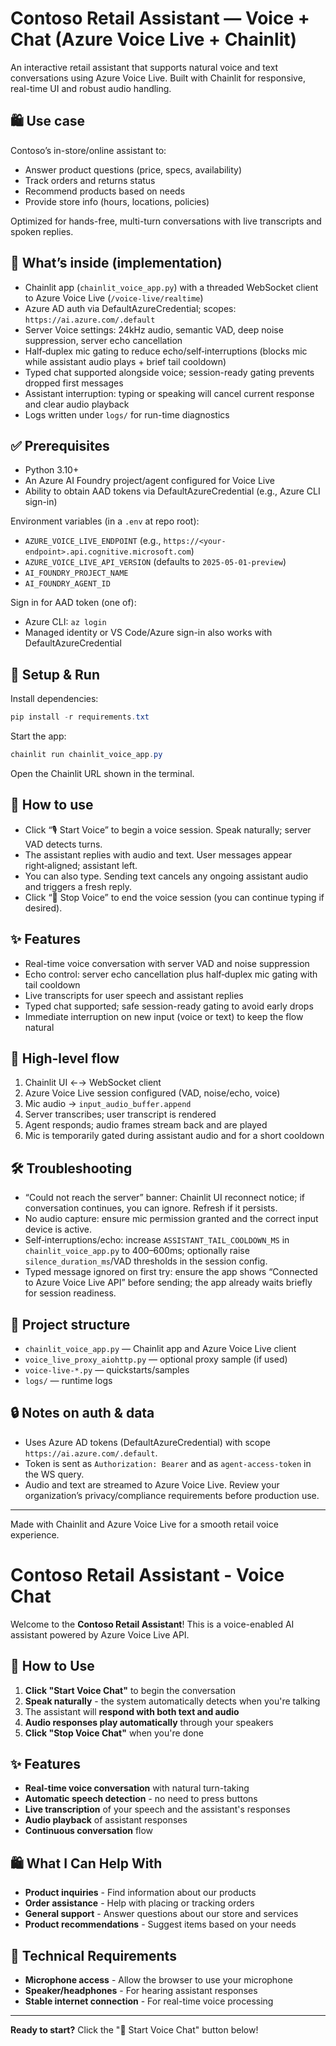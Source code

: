 # Contoso Retail Assistant — Voice + Chat (Azure Voice Live + Chainlit)

An interactive retail assistant that supports natural voice and text conversations using Azure Voice Live. Built with Chainlit for responsive, real-time UI and robust audio handling.
## 🛍 Use case

Contoso’s in-store/online assistant to:
- Answer product questions (price, specs, availability)
- Track orders and returns status
- Recommend products based on needs
- Provide store info (hours, locations, policies)

Optimized for hands-free, multi-turn conversations with live transcripts and spoken replies.
## 🔧 What’s inside (implementation)

- Chainlit app (`chainlit_voice_app.py`) with a threaded WebSocket client to Azure Voice Live (`/voice-live/realtime`)
- Azure AD auth via DefaultAzureCredential; scopes: `https://ai.azure.com/.default`
- Server Voice settings: 24kHz audio, semantic VAD, deep noise suppression, server echo cancellation
- Half‑duplex mic gating to reduce echo/self‑interruptions (blocks mic while assistant audio plays + brief tail cooldown)
- Typed chat supported alongside voice; session-ready gating prevents dropped first messages
- Assistant interruption: typing or speaking will cancel current response and clear audio playback
- Logs written under `logs/` for run-time diagnostics

## ✅ Prerequisites

- Python 3.10+
- An Azure AI Foundry project/agent configured for Voice Live
- Ability to obtain AAD tokens via DefaultAzureCredential (e.g., Azure CLI sign-in)

Environment variables (in a `.env` at repo root):
- `AZURE_VOICE_LIVE_ENDPOINT` (e.g., `https://<your-endpoint>.api.cognitive.microsoft.com`)
- `AZURE_VOICE_LIVE_API_VERSION` (defaults to `2025-05-01-preview`)
- `AI_FOUNDRY_PROJECT_NAME`
- `AI_FOUNDRY_AGENT_ID`

Sign in for AAD token (one of):
- Azure CLI: `az login`
- Managed identity or VS Code/Azure sign-in also works with DefaultAzureCredential

## 🚀 Setup & Run

Install dependencies:

```powershell
pip install -r requirements.txt
```

Start the app:

```powershell
chainlit run chainlit_voice_app.py
```

Open the Chainlit URL shown in the terminal.

## 🎤 How to use

- Click “🎙 Start Voice” to begin a voice session. Speak naturally; server VAD detects turns.
- The assistant replies with audio and text. User messages appear right‑aligned; assistant left.
- You can also type. Sending text cancels any ongoing assistant audio and triggers a fresh reply.
- Click “🛑 Stop Voice” to end the voice session (you can continue typing if desired).

## ✨ Features

- Real-time voice conversation with server VAD and noise suppression
- Echo control: server echo cancellation plus half‑duplex mic gating with tail cooldown
- Live transcripts for user speech and assistant replies
- Typed chat supported; safe session-ready gating to avoid early drops
- Immediate interruption on new input (voice or text) to keep the flow natural

## 🧭 High-level flow

1) Chainlit UI ←→ WebSocket client
2) Azure Voice Live session configured (VAD, noise/echo, voice)
3) Mic audio → `input_audio_buffer.append`
4) Server transcribes; user transcript is rendered
5) Agent responds; audio frames stream back and are played
6) Mic is temporarily gated during assistant audio and for a short cooldown

## 🛠 Troubleshooting

- “Could not reach the server” banner: Chainlit UI reconnect notice; if conversation continues, you can ignore. Refresh if it persists.
- No audio capture: ensure mic permission granted and the correct input device is active.
- Self‑interruptions/echo: increase `ASSISTANT_TAIL_COOLDOWN_MS` in `chainlit_voice_app.py` to 400–600ms; optionally raise `silence_duration_ms`/VAD thresholds in the session config.
- Typed message ignored on first try: ensure the app shows “Connected to Azure Voice Live API” before sending; the app already waits briefly for session readiness.

## 📁 Project structure

- `chainlit_voice_app.py` — Chainlit app and Azure Voice Live client
- `voice_live_proxy_aiohttp.py` — optional proxy sample (if used)
- `voice-live-*.py` — quickstarts/samples
- `logs/` — runtime logs

## 🔒 Notes on auth & data

- Uses Azure AD tokens (DefaultAzureCredential) with scope `https://ai.azure.com/.default`.
- Token is sent as `Authorization: Bearer` and as `agent-access-token` in the WS query.
- Audio and text are streamed to Azure Voice Live. Review your organization’s privacy/compliance requirements before production use.

---

Made with Chainlit and Azure Voice Live for a smooth retail voice experience.
# Contoso Retail Assistant - Voice Chat

Welcome to the **Contoso Retail Assistant**! This is a voice-enabled AI assistant powered by Azure Voice Live API.

## 🎤 How to Use

1. **Click "Start Voice Chat"** to begin the conversation
2. **Speak naturally** - the system automatically detects when you're talking
3. The assistant will **respond with both text and audio**
4. **Audio responses play automatically** through your speakers
5. **Click "Stop Voice Chat"** when you're done

## ✨ Features

- **Real-time voice conversation** with natural turn-taking
- **Automatic speech detection** - no need to press buttons
- **Live transcription** of your speech and the assistant's responses
- **Audio playback** of assistant responses
- **Continuous conversation** flow

## 🛍️ What I Can Help With

- **Product inquiries** - Find information about our products
- **Order assistance** - Help with placing or tracking orders
- **General support** - Answer questions about our store and services
- **Product recommendations** - Suggest items based on your needs

## 🔧 Technical Requirements

- **Microphone access** - Allow the browser to use your microphone
- **Speaker/headphones** - For hearing assistant responses
- **Stable internet connection** - For real-time voice processing

---

**Ready to start?** Click the "🎤 Start Voice Chat" button below!
